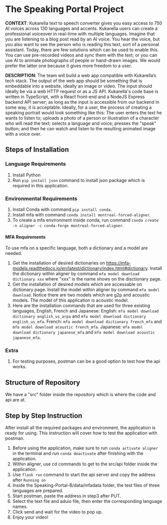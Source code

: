 # The Speaking Portal Project

**CONTEXT**: Kukarella text to speech converter gives you easy access to 750 AI voices across 130 languages and accents. Kukarella users can create a professional voiceover in real-time with multiple languages.  Imagine that you are listening to a blog post read by an AI voice. You hear the voice, but you also want to see the person who is reading this text, sort of a personal assistant. Today, there are few solutions which can be used to enable this. You can use pre-recorded videos and sync them with the text; or you can use AI to animate photographs of people or hand-drawn images. We would prefer the latter one because it gives more freedom to a user.

**DESCRIPTION**:  The team will build a web app compatible with Kukarella’s tech stack. The output of the web app should be something that is embeddable into a website, ideally an image or video. The input should ideally be via a web HTTP request or as a JS API. Kukarella's code base is written in TypeScript, with a React front-end and a NodeJS Express backend API server; as long as the input is accessible from our backend in some way, it is acceptable. Ideally, for a user, the process of creating a speaking portrait would look something like this: The user enters the text he wants to listen to; uploads a photo of a person or illustration of a character who will read the text; selects a language and voice; presses the "speak" button; and then he can watch and listen to the resulting animated image with a voice over.  

## Steps of Installation
### Language Requirements
1. Install Python
2. Run ```pip install json``` command to install json package which is required in this application.
### Environmental Requirements
1. Install Conda with command ```pip install conda```.
2. Install mfa with command ```conda install montreal-forced-aligner```.
3. To create a mfa environment inside conda, run command ```conda create -n aligner -c conda-forge montreal-forced-aligner```.
#### MFA Requirements
To use mfa on a specific language, both a dictionary and a model are needed.
1. Get the installation of desired dictionaries on https://mfa-models.readthedocs.io/en/latest/dictionary/index.html#dictionary. Install the dictionary within aligner by command ```mfa model download dictionary xxx``` where "xxx" is the name shows on the disctionary page.
2. Get the installation of desired models which are accessable on dictionary page. Install the model within aligner by command ```mfa model download```. Notice there are two models which are g2p and acoustic models. The model of this application is acoustic model.
3. Here are the installation commands that are used for three existing languages, English, French and Japanese:
English: ```mfa model download dictionary english_us_arpa``` and ```mfa model download dictionary english_us_mfa```.
French: ```mfa model download dictionary french_mfa``` and ```mfa model download acoustic french_mfa```.
Japanese: ```mfa model download dictionary japanese_mfa``` and ```mfa model download acoustic japanese_mfa```.
### Extra
1. For testing purposes, postman can be a good option to test how the api works.

## Structure of Repository
We have a "src" folder inside the repository which is where the code and api are at. 

## Step by Step Instruction
After install all the required packages and environment, the application is ready for using. This instruction will cover how to test the application with postman.
1. Before using the application, make sure to run ```conda activate aligner``` in the terminal and run ```conda deactivate``` after finishing with the application.
2. Within aligner, use cd commands to get to the src/api folder inside the application.
3. Use ```flask run``` command to start the api server and copy the address after ```Running on```
4. Inside the Speaking-Portal-B/data/mfadata folder, the test files of three languages are prepared.
5. Start postman, paste the address in step3 after PUT.
6. Select the text file and aduio file, then enter the corresponding language names.
7. Click send and wait for the video to pop up.
8. Enjoy your video!
